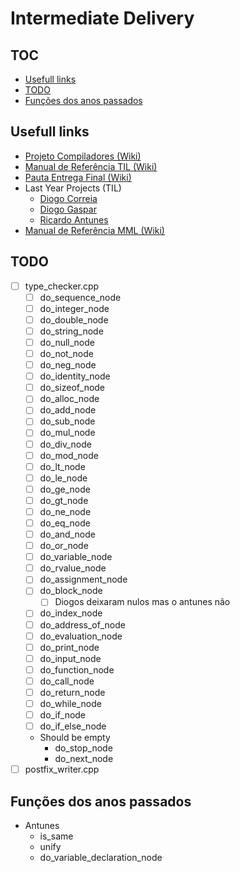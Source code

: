 # Intermediate Delivery <!-- omit in toc -->

## TOC <!-- omit in toc -->

- [Usefull links](#usefull-links)
- [TODO](#todo)
- [Funções dos anos passados](#funções-dos-anos-passados)

## Usefull links

- [Projeto Compiladores (Wiki)](https://web.tecnico.ulisboa.pt/~david.matos/w/pt/index.php/Compiladores/Projecto_de_Compiladores)
- [Manual de Referência TIL (Wiki)](https://web.tecnico.ulisboa.pt/~david.matos/w/pt/index.php/Compiladores/Projecto_de_Compiladores/Projecto_2023-2024/Manual_de_Refer%C3%AAncia_da_Linguagem_TIL)
- [Pauta Entrega Final (Wiki)](https://web.tecnico.ulisboa.pt/~david.matos/w/pt/index.php/Compiladores/Pautas_2023-2024/Pauta_do_Projecto:_Entrega_Final)
- Last Year Projects (TIL)
  - [Diogo Correia](https://github.com/ist199211-ist199311/mml-compiler-co/)
  - [Diogo Gaspar](https://github.com/randomicecube/mml-comp)
  - [Ricardo Antunes](https://github.com/Ricardo-Luis-Projects/ist-comp/)
- [Manual de Referência MML (Wiki)](https://web.tecnico.ulisboa.pt/~david.matos/w/pt/index.php/Compiladores/Projecto_de_Compiladores/Projecto_2022-2023/Manual_de_Refer%C3%AAncia_da_Linguagem_MML)

## TODO

- [ ] type_checker.cpp
  - [ ] do_sequence_node
  - [ ] do_integer_node
  - [ ] do_double_node
  - [ ] do_string_node
  - [ ] do_null_node
  - [ ] do_not_node
  - [ ] do_neg_node
  - [ ] do_identity_node
  - [ ] do_sizeof_node
  - [ ] do_alloc_node
  - [ ] do_add_node
  - [ ] do_sub_node
  - [ ] do_mul_node
  - [ ] do_div_node
  - [ ] do_mod_node
  - [ ] do_lt_node
  - [ ] do_le_node
  - [ ] do_ge_node
  - [ ] do_gt_node
  - [ ] do_ne_node
  - [ ] do_eq_node
  - [ ] do_and_node
  - [ ] do_or_node
  - [ ] do_variable_node
  - [ ] do_rvalue_node
  - [ ] do_assignment_node
  - [ ] do_block_node
    - [ ] Diogos deixaram nulos mas o antunes não
  - [ ] do_index_node
  - [ ] do_address_of_node
  - [ ] do_evaluation_node
  - [ ] do_print_node
  - [ ] do_input_node
  - [ ] do_function_node
  - [ ] do_call_node
  - [ ] do_return_node
  - [ ] do_while_node
  - [ ] do_if_node
  - [ ] do_if_else_node
  - Should be empty
    - do_stop_node
    - do_next_node
- [ ] postfix_writer.cpp

## Funções dos anos passados

- Antunes
  - is_same
  - unify
  - do_variable_declaration_node
